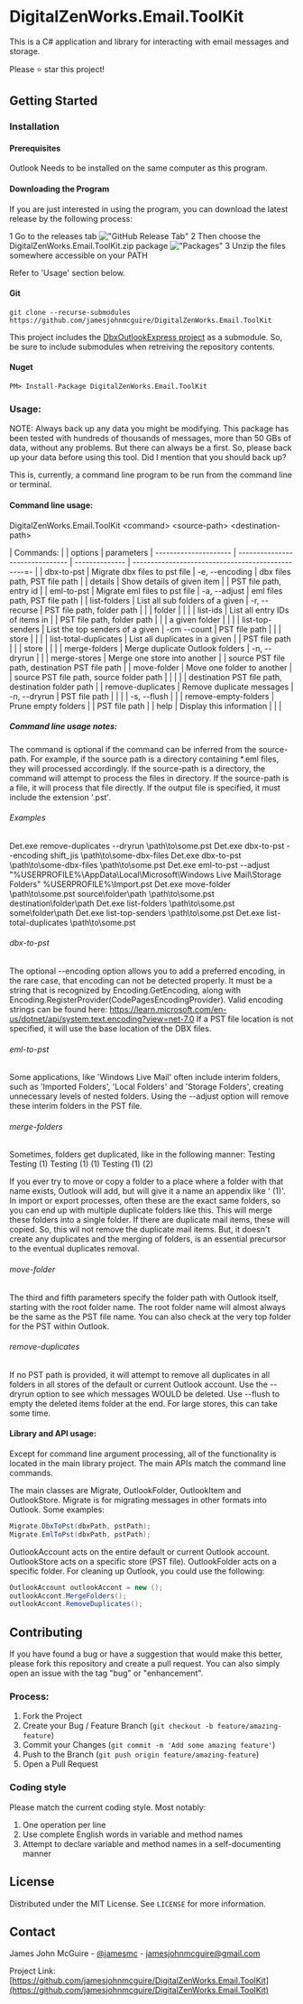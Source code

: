 # DigitalZenWorks.Email.ToolKit

This is a C# application and library for interacting with email messages and storage.

Please :star: star this project!

## Getting Started

### Installation

#### Prerequisites

Outlook Needs to be installed on the same computer as this program.

#### Downloading the Program

If you are just interested in using the program, you can download the latest release by the following process:

1 Go to the releases tab !["GitHub Release Tab"](GitHub1.png "GitHub Release Tab")
2 Then choose the DigitalZenWorks.Email.ToolKit.zip package !["Packages"](GitHub2.png "Packages")
3 Unzip the files somewhere accessible on your PATH

Refer to 'Usage' section below.

#### Git
    git clone --recurse-submodules https://github.com/jamesjohnmcguire/DigitalZenWorks.Email.ToolKit

This project includes the [DbxOutlookExpress project](https://github.com/jamesjohnmcguire/DbxOutlookExpress) as a submodule.  So, be sure to include submodules when retreiving the repository contents.

#### Nuget
    PM> Install-Package DigitalZenWorks.Email.ToolKit

### Usage:

NOTE: Always back up any data you might be modifying.  This package has been tested with hundreds of thousands of messages,
more than 50 GBs of data, without any problems.  But there can always be a first.  So, please back up your data before using this tool.  Did I mention that you should back up?

This is, currently, a command line program to be run from the command line or terminal.

#### Command line usage:

DigitalZenWorks.Email.ToolKit \<command\> \<source-path\> \<destination-path\>

| Commands:             |                                 | options        | parameters
| --------------------- | ------------------------------- | -------------- | ------------------------------------------------=- |
| dbx-to-pst            | Migrate dbx files to pst file   | -e, --encoding | dbx files path, PST file path                      |
| details               | Show details of given item      |                | PST file path, entry id                            |
| eml-to-pst            | Migrate eml files to pst file   | -a, --adjust   | eml files path, PST file path                      |
| list-folders          | List all sub folders of a given | -r, --recurse  | PST file path, folder path                         |
|                       | folder                          |                |                                                    |
| list-ids              | List all entry IDs of items in  |                | PST file path, folder path                         |
|                       | a given folder                  |                |                                                    |
| list-top-senders      | List the top senders of a given | -cm --count    | PST file path                                      |
|                       | store                           |                |                                                    |
| list-total-duplicates | List all duplicates in a given  |                | PST file path                                      |
|                       | store                           |                |                                                    |
| merge-folders         | Merge duplicate Outlook folders | -n, --dryrun   |                                                    |
| merge-stores          | Merge one store into another    |                | source PST file path, destination PST file path    |
| move-folder           | Move one folder to another      |                | source PST file path, source folder path           |
|                       |                                 |                | destination PST file path, destination folder path |
| remove-duplicates     | Remove duplicate messages       | -n, --dryrun   | PST file path                                      |
|                       |                                 | -s, --flush    |                                                    |
| remove-empty-folders  | Prune empty folders             |                | PST file path                                      |
| help                  | Display this information        |                |                                                    |

##### Command line usage notes:
The command is optional if the command can be inferred from the source-path.  For example, if the source path is a directory containing *.eml files, they will processed accordingly.
If the source-path is a directory, the command will attempt to process the files in directory.  If the source-path is a file, it will process that file directly.
If the output file is specified, it must include the extension '.pst'.

###### Examples
Det.exe remove-duplicates --dryrun \path\to\some.pst
Det.exe dbx-to-pst --encoding shift_jis \path\to\some-dbx-files
Det.exe dbx-to-pst \path\to\some-dbx-files \path\to\some.pst
Det.exe eml-to-pst --adjust "%USERPROFILE%\AppData\Local\Microsoft\Windows Live Mail\Storage Folders" %USERPROFILE%\Import.pst
Det.exe move-folder \path\to\some.pst source\folder\path  \path\to\some.pst destination\folder\path
Det.exe list-folders \path\to\some.pst some\folder\path
Det.exe list-top-senders \path\to\some.pst
Det.exe list-total-duplicates \path\to\some.pst

###### dbx-to-pst
The optional --encoding option allows you to add a preferred encoding, in the rare case, that encoding can not be detected properly.  It must be a string that is recognized by Encoding.GetEncoding, along with Encoding.RegisterProvider(CodePagesEncodingProvider). Valid encoding strings can be found here: https://learn.microsoft.com/en-us/dotnet/api/system.text.encoding?view=net-7.0
If a PST file location is not specified, it will use the base location of the DBX files.

###### eml-to-pst
Some applications, like 'Windows Live Mail' often include interim folders, such as 'Imported Folders', 'Local Folders' and 'Storage Folders', creating unnecessary levels of nested folders.  Using the --adjust option will remove these interim folders in the PST file.

###### merge-folders
Sometimes, folders get duplicated, like in the following manner:
Testing
Testing (1)
Testing (1) (1)
Testing (1) (2)

If you ever try to move or copy a folder to a place where a folder with that name exists, Outlook will add, but will give it a name an appendix like ' (1)'.  In import or export processes, often these are the exact same folders, so you can end up with multiple duplicate folders like this.  This will merge these folders into a single folder.  If there are duplicate mail items, these will copied.  So, this wil not remove the duplicate mail items.  But, it doesn't create any duplicates and the merging of folders, is an essential precursor to the eventual duplicates removal.

###### move-folder
The third and fifth parameters specify the folder path with Outlook itself, starting with the root folder name.  The root folder name will almost always be the same as the PST file name.  You can also check at the very top folder for the PST within Outlook.

###### remove-duplicates
If no PST path is provided, it will attempt to remove all duplicates in all folders in all stores of the default or current Outlook account.
Use the --dryrun option to see which messages WOULD be deleted.
Use --flush to empty the deleted items folder at the end.
For large stores, this can take some time.

#### Library and API usage:
Except for command line argument processing, all of the functionality is located in the main library project.  The main APIs match the command line commands.

The main classes are Migrate, OutlookFolder, OutlookItem and OutlookStore.
Migrate is for migrating messages in other formats into Outlook.  Some examples:
```c#
Migrate.DbxToPst(dbxPath, pstPath);
Migrate.EmlToPst(dbxPath, pstPath);
```
OutlookAccount acts on the entire default or current Outlook account.  OutlookStore acts on a specific store (PST file).  OutlookFolder acts on a specific folder.
For cleaning up Outlook, you could use the following:
```c#
OutlookAccount outlookAccont = new ();
outlookAccont.MergeFolders();
outlookAccont.RemoveDuplicates();
```

## Contributing

If you have found a bug or have a suggestion that would make this better, please fork this repository and create a pull request. You can also simply open an issue with the tag "bug" or "enhancement".

### Process:

1. Fork the Project
2. Create your Bug / Feature Branch (`git checkout -b feature/amazing-feature`)
3. Commit your Changes (`git commit -m 'Add some amazing feature'`)
4. Push to the Branch (`git push origin feature/amazing-feature`)
5. Open a Pull Request

### Coding style
Please match the current coding style.  Most notably:
1. One operation per line
2. Use complete English words in variable and method names
3. Attempt to declare variable and method names in a self-documenting manner


## License

Distributed under the MIT License. See `LICENSE` for more information.

## Contact

James John McGuire - [@jamesmc](https://twitter.com/jamesmc) - jamesjohnmcguire@gmail.com

Project Link: [https://github.com/jamesjohnmcguire/DigitalZenWorks.Email.ToolKit](https://github.com/jamesjohnmcguire/DigitalZenWorks.Email.ToolKit)
